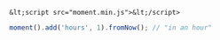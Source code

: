 ```
&lt;script src="moment.min.js">&lt;/script>
```

```javascript
moment().add('hours', 1).fromNow(); // "in an hour"
```
